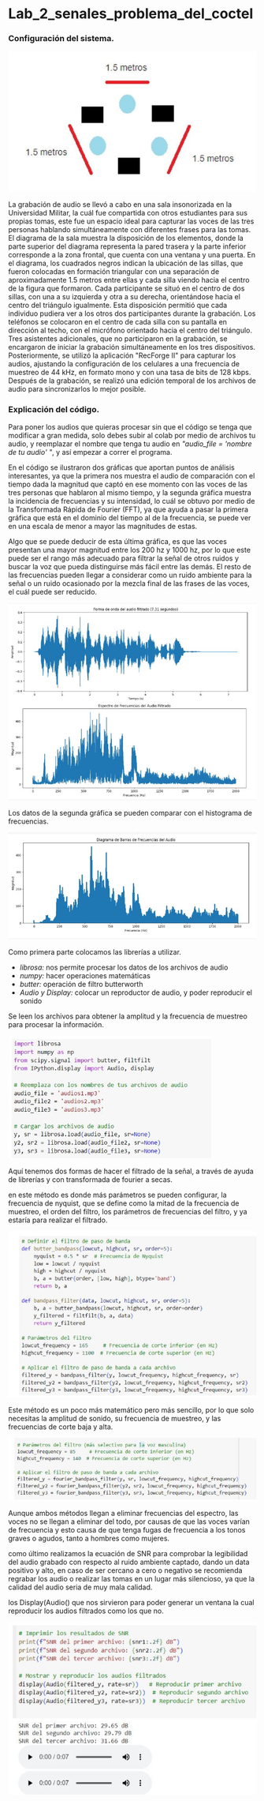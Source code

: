 # Lab_2_senales_problema_del_coctel

### Configuración del sistema.

![](https://github.com/StarNathaly/Lab_2_senales_problema_del_coctel/blob/main/1.JPG)

La grabación de audio se llevó a cabo en una sala insonorizada en la Universidad Militar, la cuál fue compartida con otros estudiantes para sus propias tomas, este fue un espacio ideal para capturar las voces de las tres personas hablando simultáneamente con diferentes frases para las tomas. El diagrama de la sala muestra la disposición de los elementos, donde la parte superior del diagrama representa la pared trasera y la parte inferior corresponde a la zona frontal, que cuenta con una ventana y una puerta.
En el diagrama, los cuadrados negros indican la ubicación de las sillas, que fueron colocadas en formación triangular con una separación de aproximadamente 1.5 metros entre ellas y cada silla viendo hacia el centro de la figura que formaron. Cada participante se situó en el centro de dos sillas, con una a su izquierda y otra a su derecha, orientándose hacia el centro del triángulo igualmente. Esta disposición permitió que cada individuo pudiera ver a los otros dos participantes durante la grabación.
Los teléfonos se colocaron en el centro de cada silla con su pantalla en dirección al techo, con el micrófono orientado hacia el centro del triángulo. Tres asistentes adicionales, que no participaron en la grabación, se encargaron de iniciar la grabación simultáneamente en los tres dispositivos. Posteriormente, se utilizó la aplicación "RecForge II" para capturar los audios, ajustando la configuración de los celulares a una frecuencia de muestreo de 44 kHz, en formato mono y con una tasa de bits de 128 kbps. Después de la grabación, se realizó una edición temporal de los archivos de audio para sincronizarlos lo mejor posible.

### Explicación del código.

Para poner los audios que quieras procesar sin que el código se tenga que modificar a gran medida, solo debes subir al colab por medio de archivos tu audio, y reemplazar el nombre que tenga tu audio en _"audio_file = 'nombre de tu audio' "_, y así empezar a correr el programa.

En el código se ilustraron dos gráficas que aportan puntos de análisis interesantes, ya que la primera nos muestra el audio de comparación con el tiempo dada la magnitud que captó en ese momento con las voces de las tres personas que hablaron al mismo tiempo, y la segunda gráfica muestra la incidencia de frecuencias y su intensidad, lo cuál se obtuvo por medio de  la Transformada Rápida de Fourier (FFT), ya que ayuda a pasar la primera gráfica que está en el dominio del tiempo al de la frecuencia, se puede ver en una escala de menor a mayor las magnitudes de estas.

Algo que se puede deducir de esta última gráfica, es que las voces presentan una mayor magnitud entre los 200 hz y 1000 hz, por lo que este puede ser el rango más adecuado para filtrar la señal de otros ruidos y buscar la voz que pueda distinguirse más fácil entre las demás. El resto de las frecuencias pueden llegar a considerar como un ruido ambiente para la señal o un ruido ocasionado por la mezcla final de las frases de las voces, el cuál puede ser reducido.

![](https://github.com/StarNathaly/Lab_2_senales_problema_del_coctel/blob/main/2.JPG)

Los datos de la segunda gráfica se pueden comparar con el histograma de frecuencias.

![](https://github.com/StarNathaly/Lab_2_senales_problema_del_coctel/blob/main/3.JPG)

Como primera parte colocamos las librerías a utilizar.

- *_librosa:_* nos permite procesar los datos de los archivos de audio
- *_numpy:_* hacer operaciones matemáticas
- *_butter:_* operación de filtro butterworth
- *_Audio y Display:_* colocar un reproductor de audio, y poder reproducir el sonido

Se leen los archivos para obtener la amplitud y la frecuencia de muestreo para procesar la información.


![](https://github.com/StarNathaly/Lab_2_senales_problema_del_coctel/blob/main/4.JPG)

Aquí tenemos dos formas de hacer el filtrado de la señal, a través de ayuda de librerías y con transformada de fourier a secas.

en este método es donde más parámetros se pueden configurar, la frecuencia de nyquist, que se define como la mitad de la frecuencia de muestreo, el orden del filtro, los parámetros de frecuencias del filtro, y ya estaría para realizar el filtrado.


![](https://github.com/StarNathaly/Lab_2_senales_problema_del_coctel/blob/main/5.JPG)

Este método es un poco más matemático pero más sencillo, por lo que solo necesitas la amplitud de sonido, su frecuencia de muestreo, y las frecuencias de corte baja y alta.

![](https://github.com/StarNathaly/Lab_2_senales_problema_del_coctel/blob/main/6.JPG)

Aunque ambos métodos llegan a eliminar frecuencias del espectro, las voces no se llegan a eliminar del todo, por causas de que las voces varían de frecuencia y esto causa de que tenga fugas de frecuencia a los tonos graves o agudos, tanto a hombres como mujeres.

como último realizamos la ecuación de SNR para comprobar la legibilidad del audio grabado con respecto al ruido ambiente captado, dando un data positivo y alto, en caso de ser cercano a cero o negativo se recomienda regrabar los audio o realizar las tomas en un lugar más silencioso, ya que la calidad del audio seria de muy mala calidad.

los Display(Audio() que nos sirvieron para poder generar un ventana la cual reproducir los audios filtrados como los que no.


![](https://github.com/StarNathaly/Lab_2_senales_problema_del_coctel/blob/main/7.JPG)
